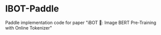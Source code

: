 # IBOT-Paddle
Paddle implementation code for paper "iBOT 🤖: Image BERT Pre-Training with Online Tokenizer"
